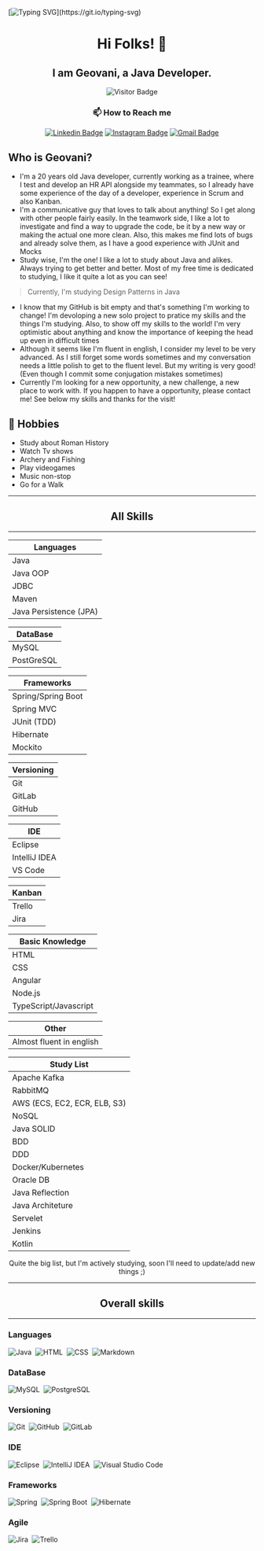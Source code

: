[![Typing SVG](https://readme-typing-svg.herokuapp.com?font=inconsolata&size=35&color=29399F&center=true&width=600&height=80&lines=Welcome+to+my+profile!)](https://git.io/typing-svg)

<h1 align="center">Hi Folks! 👋</h1>
<h2 align="center">I am Geovani, a Java Developer.</h2>

<div align="center">

![Visitor Badge](https://visitor-badge.laobi.icu/badge?page_id=Geo-Silva.Geo-Silva)

</div>

<h3 align="center">📫 How to Reach me</h3>

<div align="center">

[![Linkedin Badge](https://img.shields.io/badge/-geovanisilva-blue?style=flat-square&logo=Linkedin&logoColor=white&link=https://www.linkedin.com/in/geovani-da-silva-brustolin-278600235/)](https://www.linkedin.com/in/geovani-da-silva-brustolin-278600235/)
[![Instagram Badge](https://img.shields.io/badge/-neonvision2.0-purple?style=flat-square&logo=instagram&logoColor=white&link=https://instagram.com/neonvision2.0/)](https://instagram.com/neonvision2.0)
[![Gmail Badge](https://img.shields.io/badge/-rumblycactus3@gmail.com-c14438?style=flat-square&logo=Gmail&logoColor=white&link=mailto:rumblycactus3@gmail.com)](mailto:rumblycactus3@gmail.com)

</div>

## Who is Geovani?

- I'm a 20 years old Java developer, currently working as a trainee, where I test and develop an HR API alongside my teammates, so I already have some experience of the day of a developer, experience in Scrum and also Kanban.
- I'm a communicative guy that loves to talk about anything! So I get along with other people fairly easily. In the teamwork side, I like a lot to investigate and find a way to upgrade the code, be it by a new way or making the actual one more clean. Also, this makes me find lots of bugs and already solve them, as I have a good experience with JUnit and Mocks
- Study wise, I'm the one! I like a lot to study about Java and alikes. Always trying to get better and better. Most of my free time is dedicated to studying, I like it quite a lot as you can see!
> Currently, I'm studying Design Patterns in Java
- I know that my GitHub is bit empty and that's something I'm working to change! I'm devoloping a new solo project to pratice my skills and the things I'm studying. Also, to show off my skills to the world! I'm very optimistic about anything and know the importance of keeping the head up even in difficult times
- Although it seems like I'm fluent in english, I consider my level to be very advanced. As I still forget some words sometimes and my conversation needs a little polish to get to the fluent level. But my writing is very good! (Even though I commit some conjugation mistakes sometimes)
- Currently I'm looking for a new opportunity, a new challenge, a new place to work with. If you happen to have a opportunity, please contact me! See below my skills and thanks for the visit!


## 📅 Hobbies
- Study about Roman History
- Watch Tv shows
- Archery and Fishing
- Play videogames
- Music non-stop
- Go for a Walk

<hr>

<h2 align = "center">All Skills</h2>

<hr>

<center>

| Languages
| ---------
| Java
| Java OOP
| JDBC
| Maven
| Java Persistence (JPA)

| DataBase
| ----------
| MySQL
| PostGreSQL

| Frameworks
| ---------
| Spring/Spring Boot
| Spring MVC
| JUnit (TDD)
| Hibernate
| Mockito

| Versioning
| ---------
| Git
| GitLab
| GitHub

| IDE
| --------
| Eclipse
| IntelliJ IDEA
| VS Code

| Kanban
| --------
| Trello
| Jira

| Basic Knowledge
| ---------
| HTML
| CSS
| Angular
| Node.js
| TypeScript/Javascript

| Other
| -------
| Almost fluent in english

| Study List
| ----------
| Apache Kafka
| RabbitMQ
| AWS (ECS, EC2, ECR, ELB, S3)
| NoSQL
| Java SOLID
| BDD
| DDD
| Docker/Kubernetes
| Oracle DB
| Java Reflection
| Java Architeture
| Servelet
| Jenkins
| Kotlin

Quite the big list, but I'm actively studying, soon I'll need to update/add new things ;)


</center>

<hr>

<h2 align = "center">Overall skills</h2>
<hr>

### Languages

![Java](https://img.shields.io/badge/-Java-red?style=for-the-badge&logo=java&logoColor=FFFFFF)&nbsp;
![HTML](https://img.shields.io/badge/HTML5-E34F26?style=for-the-badge&logo=html5&logoColor=white)&nbsp;
![CSS](https://img.shields.io/badge/CSS3-1572B6?style=for-the-badge&logo=css3&logoColor=white)&nbsp;
![Markdown](https://img.shields.io/badge/Markdown-000000?style=for-the-badge&logo=markdown&logoColor=white)&nbsp;

### DataBase

![MySQL](https://img.shields.io/badge/MySQL-005C84?style=for-the-badge&logo=mysql&logoColor=white)&nbsp;
![PostgreSQL](https://img.shields.io/badge/PostgreSQL-316192?style=for-the-badge&logo=postgresql&logoColor=white)&nbsp;

### Versioning

![Git](https://img.shields.io/badge/GIT-E44C30?style=for-the-badge&logo=git&logoColor=white)&nbsp;
![GitHub](https://img.shields.io/badge/GitHub-100000?style=for-the-badge&logo=github&logoColor=white)&nbsp;
![GitLab](https://img.shields.io/badge/GitLab-330F63?style=for-the-badge&logo=gitlab&logoColor=white)&nbsp;

### IDE

![Eclipse](https://img.shields.io/badge/Eclipse-2C2255?style=for-the-badge&logo=eclipse&logoColor=white)&nbsp;
![IntelliJ IDEA](https://img.shields.io/badge/IntelliJ_IDEA-000000.svg?style=for-the-badge&logo=intellij-idea&logoColor=white)&nbsp;
![Visual Studio Code](https://img.shields.io/badge/VSCode-0078D4?style=for-the-badge&logo=visual%20studio%20code&logoColor=white)&nbsp;

### Frameworks

![Spring](https://img.shields.io/badge/Spring-6DB33F?style=for-the-badge&logo=spring&logoColor=white)&nbsp;
![Spring Boot](https://img.shields.io/badge/Spring_Boot-F2F4F9?style=for-the-badge&logo=spring-boot)&nbsp;
![Hibernate](https://img.shields.io/badge/Hibernate-59666C?style=for-the-badge&logo=Hibernate&logoColor=white)&nbsp;

### Agile

![Jira](https://img.shields.io/badge/Jira-0052CC?style=for-the-badge&logo=Jira&logoColor=white)&nbsp;
![Trello](https://img.shields.io/badge/Trello-0052CC?style=for-the-badge&logo=trello&logoColor=white)&nbsp;